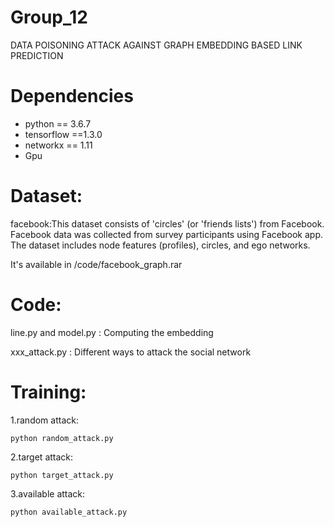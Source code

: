 # Group_12
DATA POISONING ATTACK AGAINST  GRAPH EMBEDDING BASED LINK PREDICTION

# Dependencies
  * python == 3.6.7
  * tensorflow ==1.3.0
  * networkx == 1.11
  * Gpu
  
# Dataset:
  
  facebook:This dataset consists of 'circles' (or 'friends lists') from Facebook. Facebook data was collected from survey participants using Facebook app. The dataset includes node features (profiles), circles, and ego networks. 
  
  It's available in /code/facebook_graph.rar
  

# Code:
  
  line.py  and model.py : Computing the embedding
  
  xxx_attack.py : Different ways to attack the social network 
  
  
# Training:
 
 1.random attack:
 
    python random_attack.py
 
 2.target attack:
 
    python target_attack.py

 3.available attack:

    python available_attack.py

